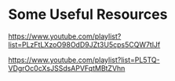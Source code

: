 # Some Useful Resources
https://www.youtube.com/playlist?list=PLzFtLXzoO98OdD9JZt3U5cps5CQW7tlJf

https://www.youtube.com/playlist?list=PL5TQ-VDgrOc0cXsJSSdsAPVFqtMBtZVhn
